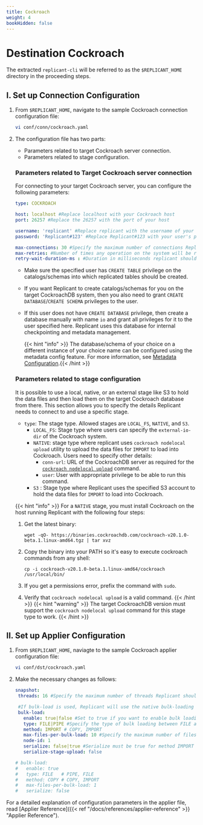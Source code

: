 ```yaml
---
title: Cockroach
weight: 4
bookHidden: false
---
```

# Destination Cockroach

The extracted `replicant-cli` will be referred to as the `$REPLICANT_HOME` directory in the proceeding steps.

## I. Set up Connection Configuration

1. From `$REPLICANT_HOME`, navigate to the sample Cockroach connection configuration file:
    ```BASH
    vi conf/conn/cockroach.yaml
    ```
2. The configuration file has two parts:

    - Parameters related to target Cockroach server connection.
    - Parameters related to stage configuration.

    ### Parameters related to Target Cockroach server connection
    For connecting to your target Cockroach server, you can configure the following parameters:

    ```YAML
    type: COCKROACH

    host: localhost #Replace localhost with your Cockroach host
    port: 26257 #Replace the 26257 with the port of your host

    username: 'replicant' #Replace replicant with the username of your user that connects to your Cockroach server
    password: 'Replicant#123' #Replace Replicant#123 with your user's password

    max-connections: 30 #Specify the maximum number of connections Replicant can open in Cockroach
    max-retries: #Number of times any operation on the system will be re-attempted on failures.
    retry-wait-duration-ms : #Duration in milliseconds replicant should wait before performing then next retry of a failed operation
    ```
    - Make sure the specified user has `CREATE TABLE` privilege on the catalogs/schemas into which replicated tables should be created.
    - If you want Replicant to create catalogs/schemas for you on the target CockroachDB system, then you also need to grant `CREATE DATABASE`/`CREATE SCHEMA` privileges to the user.
    - If this user does not have `CREATE DATABASE` privilege, then create a database manually with name `io` and grant all privileges for it to the user specified here. Replicant uses this database for internal checkpointing and metadata management.  

        {{< hint "info" >}} The database/schema of your choice on a different instance of your choice name can be configured using the metadata config feature. For more information, see [Metadata Configuration](/docs/references/metadata-reference).{{< /hint >}}

    ### Parameters related to stage configuration
    It is possible to use a local, native, or an external stage like S3 to hold the data files and then load them on the target Cockroach database from there. This section allows you to specify the details Replicant needs to connect to and use a specific stage.

    - `type`: The stage type. Allowed stages are `LOCAL_FS`, `NATIVE`, and `S3`.
      - `LOCAL_FS`: Stage type where users can specify the `external-io-dir` of the Cockroach system.
      - `NATIVE`: stage type where replicant uses `cockroach nodelocal upload` utility to upload the data files for `IMPORT` to load into Cockroach. Users need to specify other details:
        - `conn-url`: URL of the CockroachDB server as required for the [`cockroach nodelocal upload`](https://www.cockroachlabs.com/docs/stable/cockroach-nodelocal-upload.html) command.
        - `user`: User with appropriate privilege to be able to run this command.
      - `S3` : Stage type where Replicant uses the specified S3 account to hold the data files for `IMPORT` to load into Cockroach.

   {{< hint "info" >}}
   For a `NATIVE` stage, you must install Cockroach on the host running Replicant with the following four steps:
   
   1. Get the latest binary: 
       ```shell
       wget -qO- https://binaries.cockroachdb.com/cockroach-v20.1.0-beta.1.linux-amd64.tgz | tar xvz
       ```

   2. Copy the binary into your PATH so it's easy to execute cockroach commands from any shell:
       ```shell
       cp -i cockroach-v20.1.0-beta.1.linux-amd64/cockroach /usr/local/bin/
       ```
   3. If you get a permissions error, prefix the command with `sudo`.

   4. Verify that `cockroach nodelocal upload` is a valid command.
   {{< /hint >}}
   {{< hint "warning" >}} The target CockroachDB version must support the `cockroach nodelocal upload` command for this stage type to work. {{< /hint >}}

## II. Set up Applier Configuration

1. From `$REPLICANT_HOME`, naviagte to the sample Cockroach applier configuration file:
    ```BASH
    vi conf/dst/cockroach.yaml
    ```
2. Make the necessary changes as follows:
    ```YAML
    snapshot:
     threads: 16 #Specify the maximum number of threads Replicant should use for writing to the target

     #If bulk-load is used, Replicant will use the native bulk-loading capabilities of the target database
     bulk-load:
       enable: true|false #Set to true if you want to enable bulk loading
       type: FILE|PIPE #Specify the type of bulk loading between FILE and PIPE
       method: IMPORT # COPY, IMPORT
       max-files-per-bulk-load: 10 #Specify the maximum number of files that can be replicated per bulk-load
       node-id: 1
       serialize: false|true #Serialize must be true for method IMPORT
       serialize-stage-upload: false

    # bulk-load:
    #   enable: true
    #   type: FILE   # PIPE, FILE
    #   method: COPY # COPY, IMPORT
    #   max-files-per-bulk-load: 1
    #   serialize: false
    ```
For a detailed explanation of configuration parameters in the applier file, read [Applier Reference]({{< ref "/docs/references/applier-reference" >}} "Applier Reference").